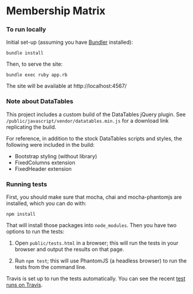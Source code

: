 # Membership Matrix

### To run locally

Initial set-up (assuming you have [Bundler](http://bundler.io/) installed):

    bundle install

Then, to serve the site:

    bundle exec ruby app.rb

The site will be available at http://localhost:4567/

### Note about DataTables

This project includes a custom build of the DataTables jQuery plugin. See `/public/javascript/vendor/datatables.min.js` for a download link replicating the build.

For reference, in addition to the stock DataTables scripts and styles, the following were included in the build:

* Bootstrap styling (without library)
* FixedColumns extension
* FixedHeader extension

### Running tests

First, you should make sure that mocha, chai and mocha-phantomjs
are installed, which you can do with:

    npm install

That will install those packages into `node_modules`. Then you
have two options to run the tests:

1. Open `public/tests.html` in a browser; this will run the
   tests in your browser and output the results on that page.

2. Run `npm test`; this will use PhantomJS (a headless browser)
   to run the tests from the command line.

Travis is set up to run the tests automatically. You can see the
recent [test runs on Travis](https://travis-ci.org/everypolitician/membership_matrix/builds).
